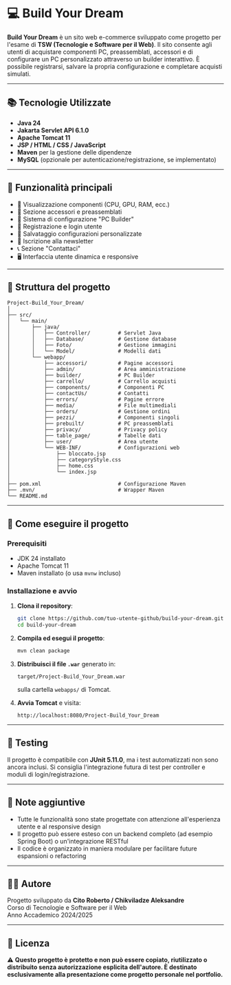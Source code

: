 # 💻 Build Your Dream

**Build Your Dream** è un sito web e-commerce sviluppato come progetto per l'esame di **TSW (Tecnologie e Software per il Web)**. Il sito consente agli utenti di acquistare componenti PC, preassemblati, accessori e di configurare un PC personalizzato attraverso un builder interattivo. È possibile registrarsi, salvare la propria configurazione e completare acquisti simulati.

---

## 📚 Tecnologie Utilizzate

- **Java 24**
- **Jakarta Servlet API 6.1.0**
- **Apache Tomcat 11**
- **JSP / HTML / CSS / JavaScript**
- **Maven** per la gestione delle dipendenze
- **MySQL** (opzionale per autenticazione/registrazione, se implementato)

---

## 🛒 Funzionalità principali

- 🧩 Visualizzazione componenti (CPU, GPU, RAM, ecc.)
- 🧰 Sezione accessori e preassemblati
- 🧠 Sistema di configurazione "PC Builder"
- 🔐 Registrazione e login utente
- 💾 Salvataggio configurazioni personalizzate
- 📩 Iscrizione alla newsletter
- 📞 Sezione "Contattaci"
- 🖥️ Interfaccia utente dinamica e responsive

---

## 📁 Struttura del progetto

```
Project-Build_Your_Dream/
│
├── src/
│   └── main/
│       ├── java/
│       │   ├── Controller/         # Servlet Java
│       │   ├── Database/           # Gestione database
│       │   ├── Foto/               # Gestione immagini
│       │   └── Model/              # Modelli dati
│       └── webapp/
│           ├── accessori/          # Pagine accessori
│           ├── admin/              # Area amministrazione
│           ├── builder/            # PC Builder
│           ├── carrello/           # Carrello acquisti
│           ├── components/         # Componenti PC
│           ├── contactUs/          # Contatti
│           ├── errors/             # Pagine errore
│           ├── media/              # File multimediali
│           ├── orders/             # Gestione ordini
│           ├── pezzi/              # Componenti singoli
│           ├── prebuilt/           # PC preassemblati
│           ├── privacy/            # Privacy policy
│           ├── table_page/         # Tabelle dati
│           ├── user/               # Area utente
│           └── WEB-INF/            # Configurazioni web
│               ├── bloccato.jsp
│               ├── categoryStyle.css
│               ├── home.css
│               └── index.jsp
│
├── pom.xml                         # Configurazione Maven
├── .mvn/                           # Wrapper Maven
└── README.md
```

---

## 🚀 Come eseguire il progetto

### Prerequisiti
- JDK 24 installato
- Apache Tomcat 11
- Maven installato (o usa `mvnw` incluso)

### Installazione e avvio

1. **Clona il repository**:
   ```bash
   git clone https://github.com/tuo-utente-github/build-your-dream.git
   cd build-your-dream
   ```

2. **Compila ed esegui il progetto**:
   ```bash
   mvn clean package
   ```

3. **Distribuisci il file `.war`** generato in:
   ```
   target/Project-Build_Your_Dream.war
   ```
   sulla cartella `webapps/` di Tomcat.

4. **Avvia Tomcat** e visita:
   ```
   http://localhost:8080/Project-Build_Your_Dream
   ```

---

## 🧪 Testing

Il progetto è compatibile con **JUnit 5.11.0**, ma i test automatizzati non sono ancora inclusi. Si consiglia l'integrazione futura di test per controller e moduli di login/registrazione.

---

## 📌 Note aggiuntive

- Tutte le funzionalità sono state progettate con attenzione all'esperienza utente e al responsive design
- Il progetto può essere esteso con un backend completo (ad esempio Spring Boot) o un'integrazione RESTful
- Il codice è organizzato in maniera modulare per facilitare future espansioni o refactoring

---

## 👨‍🎓 Autore

Progetto sviluppato da **Cito Roberto / Chikviladze Aleksandre**  
Corso di Tecnologie e Software per il Web  
Anno Accademico 2024/2025

---

## 📄 Licenza

⚠️ **Questo progetto è protetto e non può essere copiato, riutilizzato o distribuito senza autorizzazione esplicita dell'autore. È destinato esclusivamente alla presentazione come progetto personale nel portfolio.**
